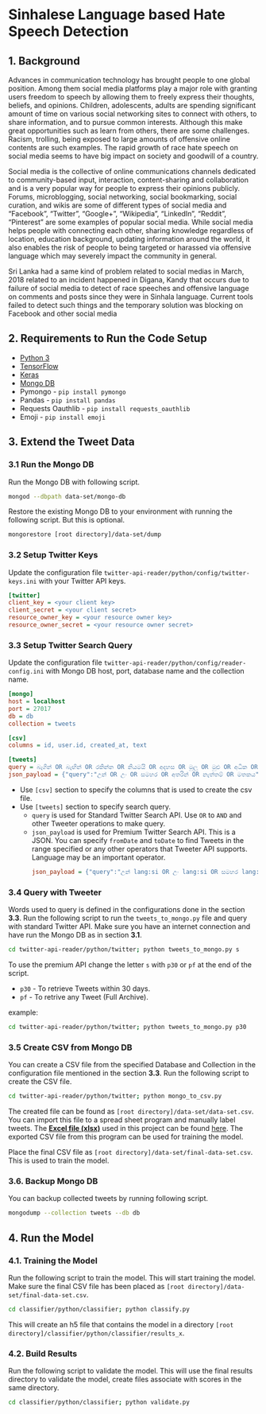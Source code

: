 # Sinhalese Language based Hate Speech Detection

## 1. Background

Advances in communication technology has brought people to one global position. Among them social media platforms play a major role with granting users freedom to speech by allowing them to freely express their thoughts, beliefs, and opinions. Children, adolescents, adults are spending significant amount of time on various social networking sites to connect with others, to share information, and to pursue common interests. Although this make great opportunities such as learn from others, there are some challenges. Racism, trolling, being exposed to large amounts of offensive online contents are such examples. The rapid growth of race hate speech on social media seems to have big impact on society and goodwill of a country.

Social media is the collective of online communications channels dedicated to community-based input, interaction, content-sharing and collaboration and is a very popular way for people to express their opinions publicly. Forums, microblogging, social networking, social bookmarking, social curation, and wikis are some of different types of social media and “Facebook”, “Twitter”, “Google+”, “Wikipedia”, “LinkedIn”, “Reddit”, “Pinterest” are some examples of popular social media. While social media helps people with connecting each other, sharing knowledge regardless of location, education background, updating information around the world, it also enables the risk of people to being targeted or harassed via offensive language which may severely impact the community in general.

Sri Lanka had a same kind of problem related to social medias in March, 2018 related to an incident happened in Digana, Kandy that occurs due to failure of social media to detect of race speeches and offensive language on comments and posts since they were in Sinhala language. Current tools failed to detect such things and the temporary solution was blocking on Facebook and other social media

## 2. Requirements to Run the Code Setup

- [Python 3](https://www.python.org/download/releases/3.0/)
- [TensorFlow](https://github.com/tensorflow/tensorflow)
- [Keras](https://github.com/keras-team/keras)
- [Mongo DB](https://github.com/mongodb/mongo)
- Pymongo - `pip install pymongo`
- Pandas - `pip install pandas`
- Requests Oauthlib - `pip install requests_oauthlib`
- Emoji - `pip install emoji`

## 3. Extend the Tweet Data

### 3.1 Run the Mongo DB

Run the Mongo DB with following script.

```bash
mongod --dbpath data-set/mongo-db
```
Restore the existing Mongo DB to your environment with running the following script. But this is optional.

```bash
mongorestore [root directory]/data-set/dump
```

### 3.2 Setup Twitter Keys

Update the configuration file `twitter-api-reader/python/config/twitter-keys.ini` with your Twitter API keys.

```ini
[twitter]
client_key = <your client key>
client_secret = <your client secret>
resource_owner_key = <your resource owner key>
resource_owner_secret = <your resource owner secret>
```

### 3.3 Setup Twitter Search Query

Update the configuration file `twitter-api-reader/python/config/reader-config.ini` with Mongo DB host, port, database name and the collection name.

```ini
[mongo]
host = localhost
port = 27017
db = db
collection = tweets

[csv]
columns = id, user.id, created_at, text

[tweets]
query = බැගින් OR බැඟින් OR රකින්න OR නියමයි OR අදහස OR මුලු OR මුළු OR අධික OR පනින්න OR එයලව OR ආවාහම OR හට OR මෙන්
json_payload = {"query":"උන් OR උං OR සමහර OR අතරින් OR නැත්තම් OR මතකය","fromDate":"201803010000","toDate":"201805010000"}
```

- Use `[csv]` section to specify the columns that is used to create the csv file.
- Use `[tweets]` section to specify search query.
  - `query` is used for Standard Twitter Search API. Use `OR` to `AND` and other Tweeter operations to make query.
  - `json_payload` is used for Premium Twitter Search API. This is a JSON. You can specify `fromDate` and `toDate` to find Tweets in the range specified or any other operators that Tweeter API supports. Language may be an important operator.
    ```ini
    json_payload = {"query":"උන් lang:si OR උං lang:si OR සමහර lang:si","maxResults":"100","fromDate":"201811050000","toDate":"201812030000"}
    ```

### 3.4 Query with Tweeter

Words used to query is defined in the configurations done in the section **3.3**. Run the following script to run the `tweets_to_mongo.py` file and query with standard Twitter API. Make sure you have an internet connection and have run the Mongo DB as in section **3.1**.

```bash
cd twitter-api-reader/python/twitter; python tweets_to_mongo.py s
```

To use the premium API change the letter `s` with `p30` or `pf` at the end of the script.

- `p30` - To retrieve Tweets within 30 days.
- `pf` - To retrive any Tweet (Full Archive).

example:

```bash
cd twitter-api-reader/python/twitter; python tweets_to_mongo.py p30
```

### 3.5 Create CSV from Mongo DB

You can create a CSV file from the specified Database and Collection in the configuration file mentioned in the section **3.3**. Run the following script to create the CSV file.

```bash
cd twitter-api-reader/python/twitter; python mongo_to_csv.py
```

The created file can be found as `[root directory]/data-set/data-set.csv`. You can import this file to a spread sheet program and manually label tweets. The [**Excel file (xlsx)**](data-set/final-data-set.xlsx) used in this project can be found [here](data-set/final-data-set.xlsx). The exported CSV file from this program can be used for training the model.

Place the final CSV file as `[root directory]/data-set/final-data-set.csv`. This is used to train the model.

### 3.6. Backup Mongo DB

You can backup collected tweets by running following script.

```bash
mongodump --collection tweets --db db
```

## 4. Run the Model

### 4.1. Training the Model

Run the following script to train the model. This will start training the model. Make sure the final CSV file has been placed as `[root directory]/data-set/final-data-set.csv`.

```bash
cd classifier/python/classifier; python classify.py
```

This will create an h5 file that contains the model in a directory `[root directory]/classifier/python/classifier/results_x`.

### 4.2. Build Results

Run the following script to validate the model. This will use the final results directory to validate the model, create files associate with scores in the same directory.

```bash
cd classifier/python/classifier; python validate.py
```